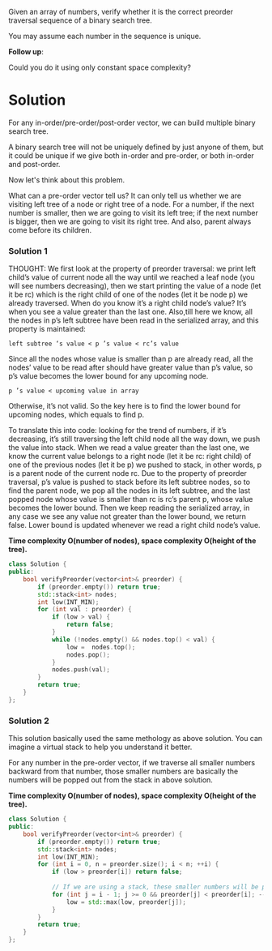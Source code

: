 Given an array of numbers, verify whether it is the correct preorder traversal sequence of a binary search tree.

You may assume each number in the sequence is unique.

__Follow up__:

Could you do it using only constant space complexity?

# Solution

For any in-order/pre-order/post-order vector, we can build multiple binary search tree.

A binary search tree will not be uniquely defined by just anyone of them, but it could be unique if we give both in-order and pre-order, or both in-order and post-order.

Now let's think about this problem. 

What can a pre-order vector tell us? It can only tell us whether we are visiting left tree of a node or right tree of a node. For a number, if the next number is smaller, then we are going to visit its left tree; if the next number is bigger, then we are going to visit its right tree.  And also, parent always come before its children.



### Solution 1

THOUGHT: We first look at the property of preorder traversal: we print left child’s value of current node all the way until we reached a leaf node (you will see numbers decreasing), then we start printing the value of a node (let it be rc) which is the right child of one of the nodes (let it be node p) we already traversed. When do you know it’s a right child node’s value? It’s when you see a value greater than the last one. Also,till here we know, all the nodes in p’s left subtree have been read in the serialized array, and this property is maintained:

```
left subtree ‘s value < p ’s value < rc’s value
```

Since all the nodes whose value is smaller than p are already read, all the nodes’ value to be read after should have greater value than p’s value, so p’s value becomes the lower bound for any upcoming node.

```
p ’s value < upcoming value in array
```

Otherwise, it’s not valid. So the key here is to find the lower bound for upcoming nodes, which equals to find p.

To translate this into code: looking for the trend of numbers, if it’s decreasing, it’s still traversing the left child node all the way down, we push the value into stack. When we read a value greater than the last one, we know the current value belongs to a right node (let it be rc: right child) of one of the previous nodes (let it be p) we pushed to stack, in other words, p is a parent node of the current node rc. Due to the property of preorder traversal, p’s value is pushed to stack before its left subtree nodes, so to find the parent node, we pop all the nodes in its left subtree, and the last popped node whose value is smaller than rc is rc’s parent p, whose value becomes the lower bound. Then we keep reading the serialized array, in any case we see any value not greater than the lower bound, we return false. Lower bound is updated whenever we read a right child node’s value.

__Time complexity O(number of nodes), space complexity O(height of the tree).__

```cpp
class Solution {
public:
    bool verifyPreorder(vector<int>& preorder) {
        if (preorder.empty()) return true;
        std::stack<int> nodes;
        int low(INT_MIN);
        for (int val : preorder) {
            if (low > val) {
                return false;
            }
            while (!nodes.empty() && nodes.top() < val) {
                low =  nodes.top();
                nodes.pop();
            } 
            nodes.push(val);
        }
        return true;
    }
};
```

### Solution 2

This solution basically used the same methology as above solution. You can imagine a virtual stack to help you understand it better.

For any number in the pre-order vector, if we traverse all smaller numbers backward from that number, those smaller numbers are basically the numbers will be popped out from the stack in above solution. 

__Time complexity O(number of nodes), space complexity O(height of the tree).__

```cpp
class Solution {
public:
    bool verifyPreorder(vector<int>& preorder) {
        if (preorder.empty()) return true;
        std::stack<int> nodes;
        int low(INT_MIN);
        for (int i = 0, n = preorder.size(); i < n; ++i) {
            if (low > preorder[i]) return false;
            
            // If we are using a stack, these smaller numbers will be popped out.
            for (int j = i - 1; j >= 0 && preorder[j] < preorder[i]; --j) {
                low = std::max(low, preorder[j]);
            }
        }
        return true;
    }
};
```
